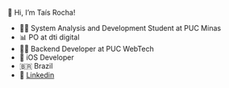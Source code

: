  👋 Hi, I’m Taís Rocha!
- 👩‍🎓 System Analysis and Development Student at PUC Minas
- 📊 PO at dti digital
- 👩‍💻 Backend Developer at PUC WebTech
- 🍎 iOS Developer
- 🇧🇷 Brazil
- 👥 [Linkedin](https://www.linkedin.com/in/tais-rocha-nogueira/)

<!---
taisrochan/taisrochan is a ✨ special ✨ repository because its `README.md` (this file) appears on your GitHub profile.
You can click the Preview link to take a look at your changes.
--->

